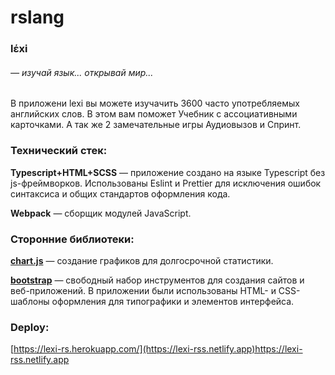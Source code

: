 # rslang

### lέxi

###### — изучай язык... открывай мир...

В приложени lexi вы можете изучачить 3600 часто употребляемых английских слов.
В этом вам поможет Учебник с ассоциативными карточками. А так же 2 замечательные игры Аудиовызов и Спринт.

### Технический стек:

**Typescript+HTML+SCSS** — приложение создано на языке Typescript без js-фреймворков. Использованы Eslint и Prettier для исключения ошибок синтаксиса и общих стандартов оформления кода.

**Webpack** — сборщик модулей JavaScript.


### Сторонние библиотеки:

**[chart.js](https://www.chartjs.org/)** — создание графиков для долгосрочной статистики.

**[bootstrap](https://getbootstrap.com/)** — свободный набор инструментов для создания сайтов и веб-приложений. В приложении были использованы HTML- и CSS-шаблоны оформления для типографики и элементов интерфейса.

### Deploy: 

[https://lexi-rs.herokuapp.com/](https://lexi-rss.netlify.app)https://lexi-rss.netlify.app
